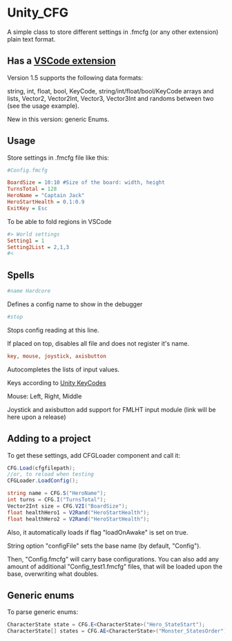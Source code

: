 # Unity_CFG
A simple class to store different settings in .fmcfg (or any other extension) plain text format.

## Has a [VSCode extension](https://marketplace.visualstudio.com/items?itemName=FMLHT.fmcfg)

Version 1.5 supports the following data formats:

string, int, float, bool, KeyCode, string/int/float/bool/KeyCode arrays and lists, Vector2, Vector2Int, Vector3, Vector3Int and randoms between two (see the usage example).

New in this version: generic Enums.



## Usage

Store settings in .fmcfg file like this:

```ini
#Config.fmcfg

BoardSize = 10:10 #Size of the board: width, height
TurnsTotal = 128
HeroName = "Captain Jack"
HeroStartHealth = 0.1:0.9
ExitKey = Esc
```

To be able to fold regions in VSCode
```ini
#> World settings
Setting1 = 1
Setting2List = 2,1,3
#<
```

## Spells
```ini
#name Hardcore
```

Defines a config name to show in the debugger

```ini
#stop
```

Stops config reading at this line.

If placed on top, disables all file and does not register it's name.

```ini
key, mouse, joystick, axisbutton
```

Autocompletes the lists of input values.

Keys according to [Unity KeyCodes](https://docs.unity3d.com/ScriptReference/KeyCode.html)

Mouse: Left, Right, Middle

Joystick and axisbutton add support for FMLHT input module (link will be here upon a release)

## Adding to a project
To get these settings,
add CFGLoader component and call it:

```csharp
CFG.Load(cfgfilepath);
//or, to reload when testing
CFGLoader.LoadConfig();

string name = CFG.S("HeroName");
int turns = CFG.I("TurnsTotal");
Vector2Int size = CFG.V2I("BoardSize");
float healthHero1 = V2Rand("HeroStartHealth");
float healthHero2 = V2Rand("HeroStartHealth");
```

Also, it automatically loads if flag "loadOnAwake" is set on true.

String option "configFile" sets the base name (by default, "Config").

Then, "Config.fmcfg" will carry base configurations.
You can also add any amount of additional "Config_test1.fmcfg" files, that will be loaded upon the base, overwriting what doubles.

## Generic enums

To parse generic enums:

```csharp
CharacterState state = CFG.E<CharacterState>("Hero_StateStart");
CharacterState[] states = CFG.AE<CharacterState>("Monster_StatesOrder");
```